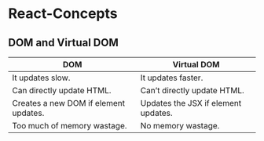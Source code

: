 # React-Concepts

## DOM and Virtual DOM

| DOM  | Virtual DOM |
| ------------- | ------------- |
| It updates slow.  | It updates faster.  |
| Can directly update HTML.  | Can’t directly update HTML.  |
| Creates a new DOM if element updates. |  Updates the JSX if element updates. |
| Too much of memory wastage. | No memory wastage. |